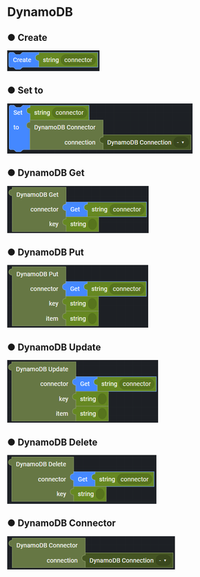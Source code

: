 # DynamoDB

## ● Create

![](../../.gitbook/assets/image%20%28244%29.png)

## ● Set to

![](../../.gitbook/assets/image%20%28219%29.png)

## ● DynamoDB Get

![](../../.gitbook/assets/image%20%28281%29.png)

## ● DynamoDB Put

![](../../.gitbook/assets/image%20%28276%29.png)

## ● DynamoDB Update

![](../../.gitbook/assets/image%20%28301%29.png)

## ● DynamoDB Delete

![](../../.gitbook/assets/image%20%28225%29.png)

## ● DynamoDB Connector

![](../../.gitbook/assets/image%20%28251%29.png)



